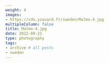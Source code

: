 ```yaml
---
weight: 4
images:
- https://cdn.yzavard.fr/sweden/Malmo-4.jpg
multipleColumn: false
title: Malmo-4.jpg
date: 2022-09-21
type: photography
tags:
- archive # all posts
- sweden
---
```

